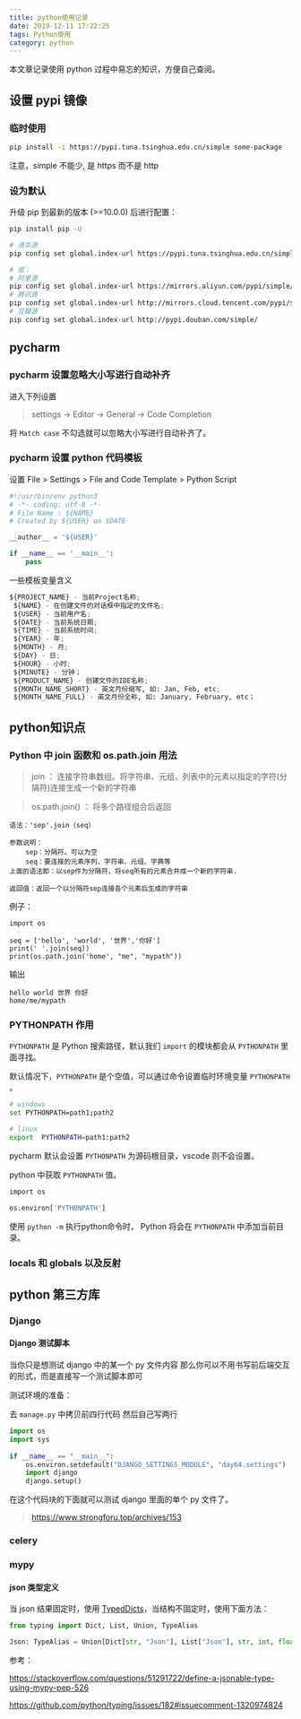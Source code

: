 ```yaml
---
title: python使用记录
date: 2019-12-11 17:22:25
tags: Python使用
category: python
---
```


本文章记录使用 python 过程中易忘的知识，方便自己查阅。

## 设置 pypi 镜像

### 临时使用

```bash
pip install -i https://pypi.tuna.tsinghua.edu.cn/simple some-package
```

注意，simple 不能少, 是 https 而不是 http

### 设为默认

升级 pip 到最新的版本 (>=10.0.0) 后进行配置：

```bash
pip install pip -U

# 清华源
pip config set global.index-url https://pypi.tuna.tsinghua.edu.cn/simple

# 或：
# 阿里源
pip config set global.index-url https://mirrors.aliyun.com/pypi/simple/
# 腾讯源
pip config set global.index-url http://mirrors.cloud.tencent.com/pypi/simple
# 豆瓣源
pip config set global.index-url http://pypi.douban.com/simple/
```

## pycharm

### pycharm 设置忽略大小写进行自动补齐

进入下列设置

> settings -> Editor -> General -> Code Completion

将 `Match case` 不勾选就可以忽略大小写进行自动补齐了。

### pycharm 设置 python 代码模板

设置 File > Settings > File and Code Template > Python Script

```python
#!/usr/bin/env python3
# -*- coding: utf-8 -*-
# File Name : ${NAME}
# Created by ${USER} on $DATE

__author__ = '${USER}'

if __name__ == '__main__':
    pass
```

一些模板变量含义

```python
${PROJECT_NAME} - 当前Project名称;
 ${NAME} - 在创建文件的对话框中指定的文件名;
 ${USER} - 当前用户名;
 ${DATE} - 当前系统日期;
 ${TIME} - 当前系统时间;
 ${YEAR} - 年;
 ${MONTH} - 月;
 ${DAY} - 日;
 ${HOUR} - 小时;
 ${MINUTE} - 分钟；
 ${PRODUCT_NAME} - 创建文件的IDE名称;
 ${MONTH_NAME_SHORT} - 英文月份缩写, 如: Jan, Feb, etc;
 ${MONTH_NAME_FULL} - 英文月份全称, 如: January, February, etc；
```

## python知识点

### Python 中 join 函数和 os.path.join 用法

> join ： 连接字符串数组。将字符串、元组、列表中的元素以指定的字符(分隔符)连接生成一个新的字符串

> os.path.join() ： 将多个路径组合后返回

```
语法：'sep'.join（seq）

参数说明：
    sep：分隔符。可以为空
    seq：要连接的元素序列、字符串、元组、字典等
上面的语法即：以sep作为分隔符，将seq所有的元素合并成一个新的字符串.

返回值：返回一个以分隔符sep连接各个元素后生成的字符串
```

例子：

```
import os

seq = ['hello', 'world', '世界','你好']
print(' '.join(seq))
print(os.path.join('home', "me", "mypath"))
```

输出

```
hello world 世界 你好
home/me/mypath
```



### PYTHONPATH 作用

`PYTHONPATH` 是 Python 搜索路径，默认我们 `import` 的模块都会从 `PYTHONPATH` 里面寻找。

默认情况下，`PYTHONPATH` 是个空值，可以通过命令设置临时环境变量 `PYTHONPATH` 。

```bash
# windows
set PYTHONPATH=path1;path2

# linux
export  PYTHONPATH=path1:path2
```

pycharm 默认会设置 `PYTHONPATH` 为源码根目录，vscode 则不会设置。

python 中获取 `PYTHONPATH` 值。

```bash
import os

os.environ['PYTHONPATH']
```

使用 `python -m` 执行python命令时， Python 将会在 `PYTHONPATH` 中添加当前目录。

### locals 和 globals 以及反射

## python 第三方库

### Django

#### Django 测试脚本

当你只是想测试 django 中的某一个 py 文件内容 那么你可以不用书写前后端交互的形式，而是直接写一个测试脚本即可

测试环境的准备：

去 `manage.py` 中拷贝前四行代码 然后自己写两行

```python
import os
import sys
​
if __name__ == "__main__":
    os.environ.setdefault("DJANGO_SETTINGS_MODULE", "day64.settings")
    import django
    django.setup()

```

在这个代码块的下面就可以测试 django 里面的单个 py 文件了。

> https://www.strongforu.top/archives/153



### celery



### mypy

#### json 类型定义

当 json 结果固定时，使用 [TypedDicts](https://mypy.readthedocs.io/en/latest/more_types.html#typeddict)，当结构不固定时，使用下面方法：

```python
from typing import Dict, List, Union, TypeAlias

Json: TypeAlias = Union[Dict[str, "Json"], List["Json"], str, int, float, bool, None]
```

参考：

https://stackoverflow.com/questions/51291722/define-a-jsonable-type-using-mypy-pep-526

https://github.com/python/typing/issues/182#issuecomment-1320974824
